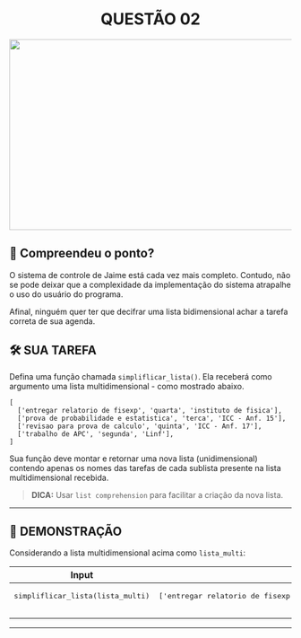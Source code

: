 <div align="center">
  <h1>QUESTÃO 02</h1>
    <img src="../../assets/explicacao.gif" align="center" style="width: 600px; height: 340px;" />
  </p>
</div>

## 📝 Compreendeu o ponto?

O sistema de controle de Jaime está cada vez mais completo. Contudo, não se pode deixar que a complexidade da implementação do sistema atrapalhe o uso do usuário do programa.

Afinal, ninguém quer ter que decifrar uma lista bidimensional achar a tarefa correta de sua agenda.


## 🛠️ SUA TAREFA

Defina uma função chamada `simpliflicar_lista()`. Ela receberá como argumento uma lista multidimensional - como mostrado abaixo.

    [
      ['entregar relatorio de fisexp', 'quarta', 'instituto de fisica'], 
      ['prova de probabilidade e estatistica', 'terca', 'ICC - Anf. 15'],
      ['revisao para prova de calculo', 'quinta', 'ICC - Anf. 17'],
      ['trabalho de APC', 'segunda', 'Linf'],
    ]

Sua função deve montar e retornar uma nova lista (unidimensional) contendo apenas os nomes das tarefas de cada sublista presente na lista multidimensional recebida.

>**DICA:** Usar `list comprehension` para facilitar a criação da nova lista.

---

## 👀 DEMONSTRAÇÃO

Considerando a lista multidimensional acima como `lista_multi`:

<table>

<thead>
    <tr>
        <th>Input</th>
        <th>Result</th>
    </tr>
</thead>

<tbody>
    <!-- Primeiro Teste -->
    <tr>
        <!-- Inputs -->
        <td><pre>
simpliflicar_lista(lista_multi)
        </pre></td>
        <!-- Outputs -->
        <td><pre>
['entregar relatorio de fisexp', 'prova de probabilidade e estatistica', 'revisao para prova de calculo', 'trabalho de APC']
        </pre></td>
    </tr>
</tbody>

</table>

---
